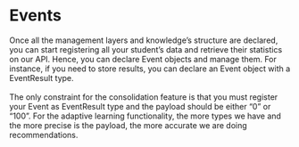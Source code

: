 # Events
Once all the management layers and knowledge’s structure are declared, you can start registering all your student’s data and retrieve their statistics on our API. Hence, you can declare Event objects and manage them. For instance, if you need to store results, you can declare an Event object with a EventResult type. <br/><br/>
The only constraint for the consolidation feature is that you must register your Event as EventResult type and the payload should be either “0” or “100”. For the adaptive learning functionality, the more types we have and the more precise is the payload, the more accurate we are doing recommendations. <br/><br/>

